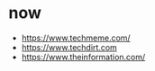 # now
  + https://www.techmeme.com/
  + https://www.techdirt.com
  + https://www.theinformation.com/
